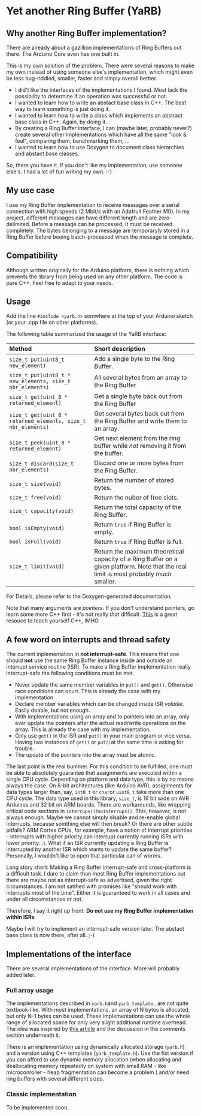 # Yet another Ring Buffer (YaRB)

## Why another Ring Buffer implementation?

There are already about a gazillion implementations of Ring Buffers out there. The Arduino Core even has one built in.

This is my own solution of the problem. There were several reasons to make my own instead of using someone else's implementation, which might even be less bug-riddled, smaller, faster and simply overall bettter.

 - I did't like the interfaces of the implementations I found. Most lack the possibility to determine if an operation was successful or not.
 - I wanted to learn how to write an abstact base class in C++. The best way to learn something is just doing it.
 - I wanted to learn how to write a class which implements an abstract base class in C++. Again, by doing it.
 - By creating a Ring Buffer interface, I can (maybe later, probably never?) create several other implementations which have all the same "look & feel", comparing them, benchmarking them, ...
 - I wanted to learn how to use Doxygen to document class hierarchies and abstact base classes.

So, there you have it. If you don't like my implementation, use someone else's. I had a lot of fun writing my own. :-)

## My use case

I use my Ring Buffer implementation to receive messages over a serial connection with high speeds (2 Mbit/s with an Adafruit Feather M0). In my project, different messages can have different length and are zero-delimited. Before a message can be processed, it must be received completely. The bytes belonging to a message are temporaryly stored in a Ring Buffer before beeing batch-processed when the message is complete.

## Compatibility

Although written originally for the Arduino platform, there is nothing which prevents the library from being used on any other platform. The code is pure C++. Feel free to adapt to your needs.

## Usage

Add the line `#include <yarb.h>` somwhere at the top of your Arduino sketch (or your .cpp file on other platforms).

The following table summarized the usage of the YaRB interface:


|Method | Short description |
| :---- | :---------------- |
| `size_t put(uint8_t new_element)` | Add a single byte to the Ring Buffer. |
| `size_t put(uint8_t * new_elements, size_t nbr_elements)` | All several bytes from an array to the Ring Buffer |
| `size_t get(uint_8 * returned_element)` | Get a single byte back out from the Ring Buffer |
| `size_t get(uint_8 * returned_elements, size_t nbr_elements)` | Get several bytes back out from the Ring Buffer and write them to an array. |
| `size_t peek(uint_8 * returned_element)` | Get next element from the ring buffer while *not* removing it from the buffer. |
| `size_t discard(size_t nbr_elements)`| Discard one or more bytes from the Ring Buffer. |
| `size_t size(void)` | Return the number of stored bytes. |
| `size_t free(void)` | Return the nuber of free slots. |
| `size_t capacity(void)` | Return the total capacity of the Ring Buffer. |
| `bool isEmpty(void)` | Return `true` if Ring Buffer is empty. |
| `bool isFull(void)` | Return `true` if Ring Buffer is full. |
| `size_t limit(void)` | Return the maximum theoretical capacity of a Ring Buffer on a given platform. Note that the real limit is most probably *much* smaller. |

For Details, please refer to the Doxygen-generated documentation.

Note that many arguments are *pointers*. If you don't understand pointers, go learn some more C++ first - it's not really *that* difficult. [This](https://www.learncpp.com/) is a great resouce to teach yourself C++, IMHO. 

## A few word on interrupts and thread safety

The current inplementation in **not interrupt-safe**. This means that one should **not** use the same Ring Buffer instance inside and outside an interrupt service routine (ISR). To make a Ring Buffer implementation really interrupt-safe the following conditions must be met.

 - Never update the same member variables in `put()` and `get()`. Otherwise race conditions can ocurr. This is already the case with my implementation
 - Declare member variables which can be changed inside ISR *volatile*. Easily doable, but not enough.
 - With implementations using an array and to pointers into an array, only ever update the pointers after the actual read/write operations on the array. This is already the case with my implementation.
 - Only use `get()` in the ISR and `put()` in your main program or vice versa. Having two instances of `get()` or `put()`at the same time is asking for trouble.
 - The update of the pointers into the array must be atomic.

The last point is the real bummer. For this condition to be fulfilled, one must be able to absolutely guarantee that assignments are executed within a single CPU cycle. Depending on platform and data type, this is by no means always the case. On 8-bit architectures (like Arduino AVR), assignments for data types larger than, say, `int8_t` or `char`or `uint8_t` take more than one CPU cycle. The data type used in this library, `size_t`, is 16 bit wide on AVR Arduinos and 32 bit on ARM boards. There are workarounds, like wrapping critical code sections in `interrups()`/`noInterrups()`. This, however, is not always enough. Maybe we cannot simply disable and re-enable global interrupts, because somthing else will then break? Or there are other subtle pitfalls? ARM Cortex CPUs, for example, have a notion of interrupt priorities - interrupts with higher priority can interrupt currently running ISRs with lower priority...). What if an ISR currently updating a Ring Buffer is interrupted by another ISR which wants to update the same buffer? Personally, I wouldn't like to open that particular can of worms.

Long story short: Making a Ring Buffer interrupt-safe and cross-platform is a difficult task. I dare to claim than most Ring Buffer implementations out there are maybe not as interrupt-safe as advertised, given the right circumstances. I am not satified with promises like "should work with interrupts most of the time". Either it is guaranteed to work in all cases and under all circumstances or not.

Therefore, I say it right up front: **Do not use my Ring Buffer implementation within ISRs**

Maybe I will try to implement an interrupt-safe version later. The abstact base class is now there, after all. ;-)

## Implementations of the interface

There are several implementations of the interface. More will probably added later.

### Full array usage
The implementations described in `yarb.h`and `yarb_template.` are not quite textbook-like. With most implementations, an array of N bytes is allocated, but only N-1 bytes can be used. These implementations can use the whole range of allocated space for only very slight additional runtime overhead. The idea was inspired by [this article](https://www.snellman.net/blog/archive/2016-12-13-ring-buffers/) and the discussion in the comments section underneath it.

There is an implementation using dynamically allocated storage (`yarb.h`) and a version using C++ templates (`yarb_template.h`). Use the fist version if you can afford to use dynamic memory allocation (when allocating and deallocating memory repeatedly on system with small RAM - like microconroller - heap fragmentation can become a problem ) and/or need ring buffers with several different sizes.

### Classic implementation

To be implemented soon...